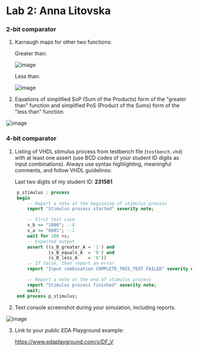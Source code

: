 # Lab 2: Anna Litovska

### 2-bit comparator

1. Karnaugh maps for other two functions:

   Greater than:

   ![image](https://user-images.githubusercontent.com/99733524/156934989-c453b44c-5b17-4c33-b7f4-687ec1462066.png)


   Less than:

   ![image](https://user-images.githubusercontent.com/99733524/156935007-75357c5c-fea7-4993-9496-dbddcf0e2610.png)


2. Equations of simplified SoP (Sum of the Products) form of the "greater than" function and simplified PoS (Product of the Sums) form of the "less than" function.

  ![image](https://user-images.githubusercontent.com/99733524/156935015-9d9abcf1-0059-4f3f-ba94-84ef9d61661f.png)



### 4-bit comparator

1. Listing of VHDL stimulus process from testbench file (`testbench.vhd`) with at least one assert (use BCD codes of your student ID digits as input combinations). Always use syntax highlighting, meaningful comments, and follow VHDL guidelines:

   Last two digits of my student ID: **231581**

```vhdl
    p_stimulus : process
    begin
        -- Report a note at the beginning of stimulus process
        report "Stimulus process started" severity note;

        -- First test case
        s_b <= "1000"; --8
        s_a <= "0001"; --1
        wait for 100 ns;
        -- Expected output
        assert ((s_B_greater_A = '1') and
                (s_B_equals_A  = '0') and
                (s_B_less_A    = '0'))
        -- If false, then report an error
        report "Input combination COMPLETE_THIS_TEXT FAILED" severity error;

        -- Report a note at the end of stimulus process
        report "Stimulus process finished" severity note;
        wait;
    end process p_stimulus;
```

2. Text console screenshot during your simulation, including reports.

![image](https://user-images.githubusercontent.com/99733524/156935151-a3f61d61-4934-4745-90af-cec5bd8e14e5.png)


3. Link to your public EDA Playground example:

   https://www.edaplayground.com/x/DF_V
